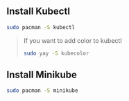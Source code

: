 ## Install Kubectl

```bash
sudo pacman -S kubectl
```

>If you want to add color to kubectl
>```bash
>sudo yay -S kubecolor
>```


## Install Minikube

```bash
sudo pacman -S minikube
```